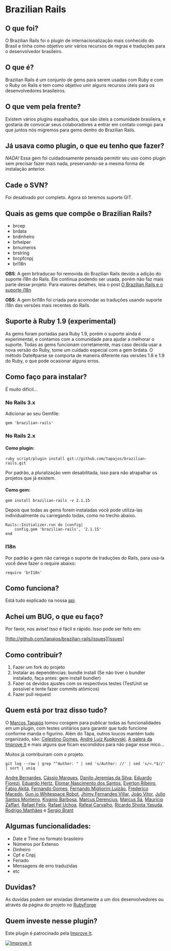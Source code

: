 # Brazilian Rails

## O que foi?

O Brazilian Rails foi o plugin de internacionalização mais conhecido do Brasil e tinha como objetivo unir vários recursos de regras e traduções para o desenvolvedor brasileiro.

## O que é?

Brazilian Rails é um conjunto de gems para serem usadas com Ruby e com o Ruby on Rails e tem como objetivo unir alguns recursos úteis para os desenvolvedores brasileiros.

## O que vem pela frente?

Existem vários plugins espalhados, que são úteis a comunidade brasileira, e gostaria de convocar seus colaboradores a entrar em contato comigo para que juntos nós migremos para gems dentro do Brazilian Rails.

## Já usava como plugin, o que eu tenho que fazer?

_NADA!_ Essa gem foi cuidadosamente pensada permitir seu uso como plugin sem precisar fazer mais nada, preservando-se a mesma forma de instalação anterior.

## Cade o SVN?

Foi desativado por completo. Agora só teremos suporte GIT.

## Quais as gems que compõe o Brazilian Rails?

* brcep
* brdata
* brdinheiro
* brhelper
* brnumeros
* brstring
* brcpfcnpj
* brI18n

**OBS**: A gem brtraducao foi removida do Brazilian Rails devido a adição do suporte i18n do Rails. Ele continua podendo ser usada, porém não faz mais parte desse projeto. Para maiores detalhes, leia o post [O Brazilian Rails e o suporte i18n][brtraducoes]

**OBS**: A gem brI18n foi criada para acomodar as traduções usando suporte i18n das versões mais recentes do Rails.

## Suporte à Ruby 1.9 (experimental)

As gems foram portadas para Ruby 1.9, porém o suporte ainda é experimental, e contamos com a comunidade para ajudar a melhorar o suporte. Todas as gems funcionam corretamente, mas caso decida usar a nova versão do Ruby, tome um cuidado especial com a gem brdata. O método Date#parse se comporta de maneira diferente nas versões 1.8 e 1.9 do Ruby, o que pode ocasionar alguns erros.

## Como faço para instalar?

É muito difícil...

### No Rails 3.x

Adicionar ao seu Gemfile:

	gem 'brazilian-rails'

### No Rails 2.x

#### Como plugin:

	ruby script/plugin install git://github.com/tapajos/brazilian-rails.git

Por padrão, a pluralização vem desabilitada, isso para não atrapalhar os projetos que já existem.

#### Como gem:

	gem install brazilian-rails -v 2.1.15

Depois que todas as gems forem instaladas você pode utiliza-las individualmente ou carregando todas, como no trecho abaixo.

	Rails::Initializer.run do |config|
		config.gem 'brazilian-rails', '2.1.15'
	end

### I18n

Por padrão a gem não carrega o suporte de traduções do Rails, para usa-la você deve fazer o require abaixo:

	require 'brI18n'

## Como funciona?

Está tudo explicado na nossa [api][].

## Achei um BUG, o que eu faço?

Por favor, nos avise! Isso é fácil e rápido. Isso pode ser feito em:

[http://github.com/tapajos/brazilian-rails/issues][issues]

## Como contribuir?

1. Fazer um fork do projeto
1. Instalar as dependências: bundle install (Se não tiver o bundler instalado, faça antes: gem install bundler)
1. Fazer os devidos ajustes com os respectivos testes (TestUnit se possível e tente fazer commits atômicos)
1. Fazer pull request

## Quem está por traz disso tudo?

O [Marcos Tapajós][mt] tomou coragem para publicar todas as funcionalidades em um plugin, com testes unitários para garantir que tudo funcione conforme manda o figurino. Além do Tápa, outros loucos mantém tudo organizado, são: [Celestino Gomes][tino], [André Luiz Kupkovski][andre], [A galera da Improve It][ii] e mais alguns que ficam escondidos para não pagar esse mico...

Muitos já contribuíram com o projeto.

	git log --raw | grep "^Author: " | sed 's/Author: //' | sed 's/<.*$//' | sort | uniq

[Andre Bernardes](https://github.com/albertobraschi),
[Cássio Marques](https://github.com/cassiomarques),
[Danilo Jeremias da Silva](https://github.com/dannnylo),
[Eduardo Fiorezi](https://github.com/eduardofiorezi),
[Eduardo Hertz](https://github.com/eduardohertz),
[Elomar Nascimento dos Santos](https://github.com/elomarns),
[Everton Ribeiro](https://github.com/nuxlli),
[Fabio Akita](https://github.com/akitaonrails),
[Fernando Gomes](https://github.com/fernandogomes),
[Fernando Migliorini Luizão](https://github.com/fernandoluizao),
[Frederico Macedo](https://github.com/frederico),
[Gun.io Whitespace Robot](https://github.com/GunioRobot),
[Jhimy Fernandes Villar](https://github.com/stjhimy),
[João Vitor](https://github.com/joaovitor),
[Julio Santos Monteiro](https://github.com/jmonteiro),
[Kivanio Barbosa](https://github.com/kivanio),
[Marcus Derencius](https://github.com/derencius),
[Marcus Sá](http://about.me/marcus_sa),
[Mauricio Zaffari](https://github.com/mauriciozaffari),
[Rafael Felix](https://github/com/fellix),
[Rafael Uchoa](https://github.com/uchoaaa),
[Rafeal Carvalho](https://github.com/rafaeldx7),
[Ricardo Shiota Yasuda](https://github.com/shadow11),
[Rodrigo Manhães](https://github.com/rodrigomanhaes) e
[Sergio Brant](https://github.com/smbrant)

## Algumas funcionalidades:

* Date e Time no formato brasileiro
* Números por Extenso
* Dinheiro
* Cpf e Cnpj
* Feriado
* Mensagens de erro traduzidas
* etc

## Duvidas?

As duvidas podem ser enviadas diretamente a um dos desenvolvedores ou através da página do projeto no [RubyForge][rf]

## Quem investe nesse plugin?

Este plugin é patrocinado pela [Improve It][ii].

[![Improve It][logo]][ii]

[rf]: http://rubyforge.org/projects/brazilian-rails/
[api]: http://brazilian-rails.improveit.com.br
[ii]: http://www.improveit.com.br
[logo]: http://www.improveit.com.br/images/logo/logo_improve_it_screen.gif "Improve It"
[tino]: http://tinogomes.wordpress.com
[andre]: http://www.workingwithrails.com/person/9227-andr-luiz-kupkovski
[rf]: http://rubyforge.org/projects/brazilian-rails
[mt]: http://www.improveit.com.br/tapajos
[vt]: http://www.improveit.com.br/vinicius
[gg]: http://ggarnier.wordpress.com/
[brtraducoes]: http://blog.improveit.com.br/articles/2009/02/13/o-brazilian-rails-e-o-suporte-i18n
[issues]: http://github.com/tapajos/brazilian-rails/issues
